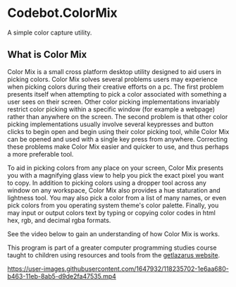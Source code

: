 # Codebot.ColorMix
A simple color capture utility.

## What is Color Mix

Color Mix is a small cross platform desktop utility designed to aid users in picking colors. Color Mix solves several problems users may experience when picking colors during their creative efforts on a pc. The first problem presents itself when attempting to pick a color associated with something a user sees on their screen. Other color picking implementations invariably restrict color picking within a specific window (for example a webpage) rather than anywhere on the screen. The second problem is that other color picking implementations usually involve several keypresses and button clicks to begin open and begin using their color picking tool, while Color Mix can be opened and used with a single key press from anywhere. Correcting these problems make Color Mix easier and quicker to use, and thus perhaps a more preferable tool.

To aid in picking colors from any place on your screen, Color Mix presents you with a magnifying glass view to help you pick the exact pixel you want to copy. In addition to picking colors using a dropper tool across any window on any workspace, Color Mix also provides a hue staturation and lightness tool. You may also pick a color from a list of many names, or even pick colors from you operating system theme's color palette. Finally, you may input or output colors text by typing or copying color codes in html hex, rgb, and decimal rgba formats.

See the video below to gain an understanding of how Color Mix is works.

This program is part of a greater computer programming studies course taught to children using resources and tools from the [getlazarus website](https://www.getlazarus.org/learn/).

https://user-images.githubusercontent.com/1647932/118235702-1e6aa680-b463-11eb-8ab5-d9de2fa47535.mp4
